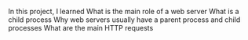 In this project, I learned What is the main role of a web server
What is a child process
Why web servers usually have a parent process and child processes
What are the main HTTP requests 
